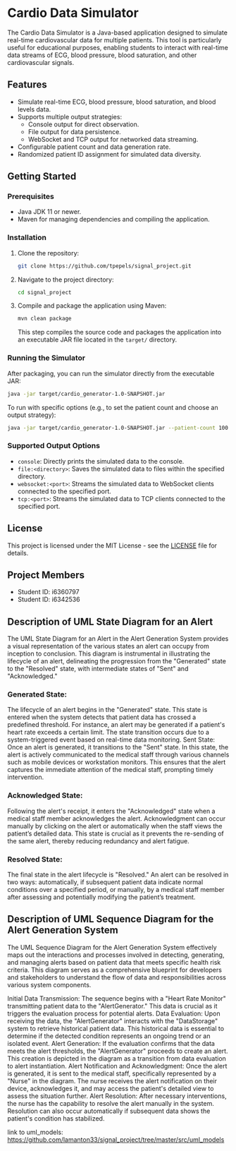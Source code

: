 # Cardio Data Simulator

The Cardio Data Simulator is a Java-based application designed to simulate real-time cardiovascular data for multiple patients. This tool is particularly useful for educational purposes, enabling students to interact with real-time data streams of ECG, blood pressure, blood saturation, and other cardiovascular signals.

## Features

- Simulate real-time ECG, blood pressure, blood saturation, and blood levels data.
- Supports multiple output strategies:
  - Console output for direct observation.
  - File output for data persistence.
  - WebSocket and TCP output for networked data streaming.
- Configurable patient count and data generation rate.
- Randomized patient ID assignment for simulated data diversity.

## Getting Started

### Prerequisites

- Java JDK 11 or newer.
- Maven for managing dependencies and compiling the application.

### Installation

1. Clone the repository:

   ```sh
   git clone https://github.com/tpepels/signal_project.git
   ```

2. Navigate to the project directory:

   ```sh
   cd signal_project
   ```

3. Compile and package the application using Maven:
   ```sh
   mvn clean package
   ```
   This step compiles the source code and packages the application into an executable JAR file located in the `target/` directory.

### Running the Simulator

After packaging, you can run the simulator directly from the executable JAR:

```sh
java -jar target/cardio_generator-1.0-SNAPSHOT.jar
```

To run with specific options (e.g., to set the patient count and choose an output strategy):

```sh
java -jar target/cardio_generator-1.0-SNAPSHOT.jar --patient-count 100 --output file:./output
```

### Supported Output Options

- `console`: Directly prints the simulated data to the console.
- `file:<directory>`: Saves the simulated data to files within the specified directory.
- `websocket:<port>`: Streams the simulated data to WebSocket clients connected to the specified port.
- `tcp:<port>`: Streams the simulated data to TCP clients connected to the specified port.

## License

This project is licensed under the MIT License - see the [LICENSE](LICENSE) file for details.

## Project Members
- Student ID: i6360797
- Student ID: i6342536


## Description of UML State Diagram for an Alert
The UML State Diagram for an Alert in the Alert Generation System provides a visual representation of the various states an alert can occupy from inception to conclusion. 
This diagram is instrumental in illustrating the lifecycle of an alert, delineating the progression from the "Generated" state to the "Resolved" state, with intermediate states of "Sent" and "Acknowledged."

### Generated State: 
The lifecycle of an alert begins in the "Generated" state. This state is entered when the system detects that patient data has crossed a predefined threshold. For instance, an alert may be generated if a patient's heart rate exceeds a certain limit. The state transition occurs due to a system-triggered event based on real-time data monitoring.
Sent State: Once an alert is generated, it transitions to the "Sent" state. In this state, the alert is actively communicated to the medical staff through various channels such as mobile devices or workstation monitors. This ensures that the alert captures the immediate attention of the medical staff, prompting timely intervention.
### Acknowledged State:
Following the alert's receipt, it enters the "Acknowledged" state when a medical staff member acknowledges the alert. Acknowledgment can occur manually by clicking on the alert or automatically when the staff views the patient’s detailed data. This state is crucial as it prevents the re-sending of the same alert, thereby reducing redundancy and alert fatigue.
### Resolved State: 
The final state in the alert lifecycle is "Resolved." An alert can be resolved in two ways: automatically, if subsequent patient data indicate normal conditions over a specified period, or manually, by a medical staff member after assessing and potentially modifying the patient’s treatment.

## Description of UML Sequence Diagram for the Alert Generation System
The UML Sequence Diagram for the Alert Generation System effectively maps out the interactions and processes involved in detecting, generating, and managing alerts based on patient data that meets specific health risk criteria. 
This diagram serves as a comprehensive blueprint for developers and stakeholders to understand the flow of data and responsibilities across various system components.

Initial Data Transmission: The sequence begins with a "Heart Rate Monitor" transmitting patient data to the "AlertGenerator." This data is crucial as it triggers the evaluation process for potential alerts.
Data Evaluation: Upon receiving the data, the "AlertGenerator" interacts with the "DataStorage" system to retrieve historical patient data. This historical data is essential to determine if the detected condition represents an ongoing trend or an isolated event.
Alert Generation: If the evaluation confirms that the data meets the alert thresholds, the "AlertGenerator" proceeds to create an alert. This creation is depicted in the diagram as a transition from data evaluation to alert instantiation.
Alert Notification and Acknowledgment: Once the alert is generated, it is sent to the medical staff, specifically represented by a "Nurse" in the diagram. The nurse receives the alert notification on their device, acknowledges it, and may access the patient's detailed view to assess the situation further.
Alert Resolution: After necessary interventions, the nurse has the capability to resolve the alert manually in the system. Resolution can also occur automatically if subsequent data shows the patient's condition has stabilized.

link to uml_models: https://github.com/lamanton33/signal_project/tree/master/src/uml_models
